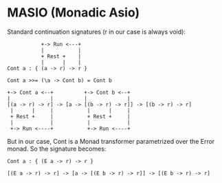 # MASIO (Monadic Asio)

Standard continuation signatures (r in our case is always void):

               +-> Run <---+
               |           |
               + Rest +    |
               |      |    |
    Cont a : { (a -> r) -> r }
    
    Cont a >>= (\a -> Cont b) = Cont b
    
    +-> Cont a <--+          +-> Cont b <--+
    |             |          |             |
    [(a -> r) -> r] -> [a -> [(b -> r) -> r]] -> [(b -> r) -> r]
     |      |     |           |      |     |
     + Rest +     |           + Rest +     |
     |            |           |            |
     +-> Run <----+           +-> Run <----+

But in our case, Cont is a Monad transformer parametrized
over the Error monad. So the signature becomes:

    Cont a : { (E a -> r) -> r }

    [(E a -> r) -> r] -> [a -> [(E b -> r) -> r]] -> [(E b -> r) -> r]

